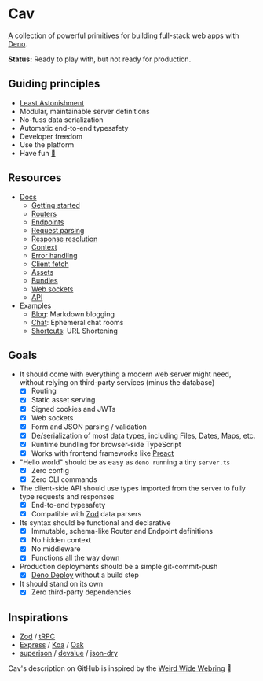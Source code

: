 # Cav

A collection of powerful primitives for building full-stack web apps with
[Deno](https://deno.land).

**Status:** Ready to play with, but not ready for production.

## Guiding principles

- [Least
  Astonishment](https://en.wikipedia.org/wiki/Principle_of_least_astonishment)
- Modular, maintainable server definitions
- No-fuss data serialization
- Automatic end-to-end typesafety
- Developer freedom
- Use the platform
- Have fun [🌈](https://www.youtube.com/watch?v=g_y15ozNchY)

## Resources

- [Docs](./docs/README.md)
  - [Getting started](./docs/getting-started.md)
  - [Routers](./docs/routers.md)
  - [Endpoints](./docs/request-parsing.md)
  - [Request parsing](./docs/request-parsing.md)
  - [Response resolution](./docs/response-resolution.md)
  - [Context](./docs/context.md)
  - [Error handling](./docs/error-handling.md)
  - [Client fetch](./docs/client-fetch.md)
  - [Assets](./docs/assets.md)
  - [Bundles](./docs/bundles.md)
  - [Web sockets](./docs/web-sockets.md)
  - [API](./docs/api.md)
- [Examples](./examples/README.md)
  - [Blog](./examples/blog): Markdown blogging
  - [Chat](./examples/chat): Ephemeral chat rooms
  - [Shortcuts](./examples/shortcuts): URL Shortening

## Goals

- It should come with everything a modern web server might need, without relying
  on third-party services (minus the database)
  - [x] Routing
  - [x] Static asset serving
  - [x] Signed cookies and JWTs
  - [x] Web sockets
  - [x] Form and JSON parsing / validation
  - [x] De/serialization of most data types, including Files, Dates, Maps, etc.
  - [x] Runtime bundling for browser-side TypeScript
  - [x] Works with frontend frameworks like [Preact](https://preactjs.com)
- "Hello world" should be as easy as `deno run`ning a tiny `server.ts`
  - [x] Zero config
  - [x] Zero CLI commands
- The client-side API should use types imported from the server to fully type
  requests and responses
  - [x] End-to-end typesafety
  - [x] Compatible with [Zod](https://github.com/colinhacks/zod) data parsers
- Its syntax should be functional and declarative
  - [x] Immutable, schema-like Router and Endpoint definitions
  - [x] No hidden context
  - [x] No middleware
  - [x] Functions all the way down
- Production deployments should be a simple git-commit-push
  - [x] [Deno Deploy](https://deno.com) without a build step
- It should stand on its own
  - [x] Zero third-party dependencies

## Inspirations

- [Zod](https://github.com/colinhacks/zod) / [tRPC](https://trpc.io)
- [Express](https://expressjs.com/) / [Koa](https://koajs.com/) /
  [Oak](https://oakserver.github.io/oak/)
- [superjson](https://github.com/blitz-js/superjson) /
  [devalue](https://github.com/Rich-Harris/devalue) /
  [json-dry](https://github.com/11ways/json-dry)

Cav's description on GitHub is inspired by the [Weird Wide
Webring](https://weirdwidewebring.net) 🤙